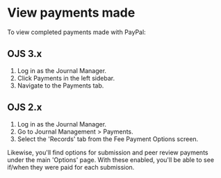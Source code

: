 # View payments made

To view completed payments made with PayPal:

## OJS 3.x

1. Log in as the Journal Manager.
2. Click Payments in the left sidebar.
3. Navigate to the Payments tab.

## OJS 2.x

1. Log in as the Journal Manager.
2. Go to Journal Management > Payments.
3. Select the 'Records' tab from the Fee Payment Options screen.

Likewise, you'll find options for submission and peer review payments under the main 'Options' page. With these enabled, you'll be able to see if/when they were paid for each submission.
